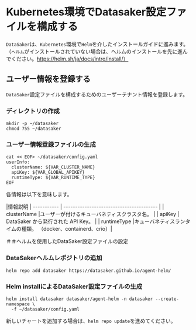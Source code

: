 #  Kubernetes環境でDatasaker設定ファイルを構成する

`DataSaker`は、`Kubernetes`環境で`Helm`を介したインストールガイドに進みます。 （`ヘルム`がインストールされていない場合は、ヘルムのインストールを先に進んでください。https://helm.sh/ja/docs/intro/install/）

## ユーザー情報を登録する

`DataSaker`設定ファイルを構成するためのユーザーテナント情報を登録します。

### ディレクトリの作成

```shell
mkdir -p ~/datasaker
chmod 755 ~/datasaker
```

### ユーザー情報登録ファイルの生成

```shell
cat << EOF> ~/datasaker/config.yaml
userInfo:
  clusterName: ${VAR_CLUSTER_NAME}
  apiKey: ${VAR_GLOBAL_APIKEY}
  runtimeType: ${VAR_RUNTIME_TYPE}
EOF
```

各情報は以下を意味します。

|情報説明
| ----------- | ---------------------------------------- |
| clusterName |ユーザーが付けるキューバネティスクラスタ名。 |
| apiKey | DataSaker から発行された API Key。 |
| runtimeType |キューバネティスランタイムの種類。 （docker、containerd、crio）|

＃＃ヘルムを使用したDataSaker設定ファイルの設定

### DataSakerヘルムレポジトリの追加

```shell
helm repo add datasaker https://datasaker.github.io/agent-helm/
```

### Helm installによるDataSaker設定ファイルの生成

```shell
helm install datasaker datasaker/agent-helm -n datasaker --create-namespace \
  -f ~/datasaker/config.yaml
```

新しいチャートを追加する場合は、`helm repo update`を進めてください。
